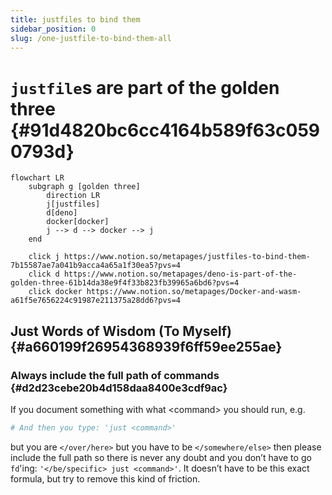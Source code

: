 ```yaml
---
title: justfiles to bind them
sidebar_position: 0
slug: /one-justfile-to-bind-them-all
---
```




# `justfile`s are part of the golden three {#91d4820bc6cc4164b589f63c0590793d}


```mermaid
flowchart LR
    subgraph g [golden three]
        direction LR
        j[justfiles]
        d[deno]
        docker[docker]
        j --> d --> docker --> j
    end

    click j https://www.notion.so/metapages/justfiles-to-bind-them-7b15587ae7a041b9acca4a65a1f30ea5?pvs=4
    click d https://www.notion.so/metapages/deno-is-part-of-the-golden-three-61b14da38e9f4f33b823fb39965a6bd6?pvs=4
    click docker https://www.notion.so/metapages/Docker-and-wasm-a61f5e7656224c91987e211375a28dd6?pvs=4
```


## Just Words of Wisdom (To Myself) {#a660199f26954368939f6ff59ee255ae}


### Always include the full path of commands {#d2d23cebe20b4d158daa8400e3cdf9ac}


If you document something with what &lt;command&gt; you should run, e.g.


```bash
# And then you type: 'just <command>'
```


but you are `</over/here>` but you have to be `</somewhere/else>` then please include the full path so there is never any doubt and you don’t have to go `fd`'ing: `'</be/specific> just <command>'`. It doesn’t have to be this exact formula, but try to remove this kind of friction.

